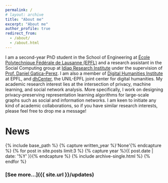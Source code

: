 ```yaml
---
permalink: /
# layout: archive
title: "About me"
excerpt: "About me"
author_profile: true
redirect_from: 
  - /about/
  - /about.html
---
```


I am a second-year PhD student in the School of Engineering at [École Polytechnique Fédérale de Lausanne (EPFL)](https://www.epfl.ch/en/home/) and a research assistant in the Social Computing group at [Idiap Research Institute](http://idiap.ch) under the supervision of [Prof. Daniel Gatica-Perez](https://www.idiap.ch/~gatica/). I am also a member of [Digital Humanities Institute](https://www.epfl.ch/schools/cdh/research-2/dhi/) at EPFL, and [dhCenter](https://www.dhcenter-unil-epfl.ch/), the UNIL-EPFL joint center for digital humanities. My academic research interest lies at the intersection of privacy, machine learning, and social network analysis. More specifically, I work on designing privacy-preserving representation learning algorithms for large-scale graphs such as social and information networks. I am keen to initiate any kind of academic collaborations, so if you have similar research interests, please feel free to drop me a message!

# News

{% include base_path %}
{% capture written_year %}'None'{% endcapture %}
{% for post in site.posts  limit:3  %}
  {% capture year %}{{ post.date | date: '%Y' }}{% endcapture %}
  {% include archive-single.html %}
{% endfor %}

### [See more...]({{ site.url }}/updates)
